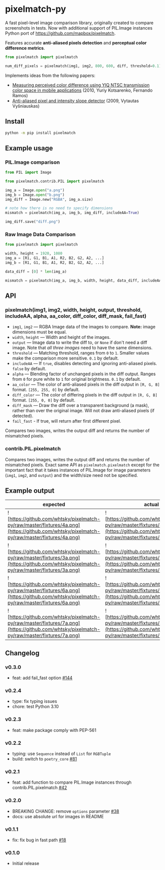# pixelmatch-py

A fast pixel-level image comparison library, originally created to compare screenshots in tests.
Now with additional support of PIL.Image instances
Python port of https://github.com/mapbox/pixelmatch.

Features accurate **anti-aliased pixels detection**
and **perceptual color difference metrics**.

```python
from pixelmatch import pixelmatch

num_diff_pixels = pixelmatch(img1, img2, 800, 600, diff, threshold=0.1)
```

Implements ideas from the following papers:

- [Measuring perceived color difference using YIQ NTSC transmission color space in mobile applications](https://pdfs.semanticscholar.org/cb71/56034b6e427ddc9b5da1a4f5fcb10831c9fd.pdf) (2010, Yuriy Kotsarenko, Fernando Ramos)
- [Anti-aliased pixel and intensity slope detector](https://www.researchgate.net/publication/234126755_Anti-aliased_Pixel_and_Intensity_Slope_Detector) (2009, Vytautas Vyšniauskas)

## Install

```bash
python -m pip install pixelmatch
```

## Example usage

### PIL.Image comparison

```python
from PIL import Image

from pixelmatch.contrib.PIL import pixelmatch

img_a = Image.open("a.png")
img_b = Image.open("b.png")
img_diff = Image.new("RGBA", img_a.size)

# note how there is no need to specify dimensions
mismatch = pixelmatch(img_a, img_b, img_diff, includeAA=True)

img_diff.save("diff.png")
```

### Raw Image Data Comparison

```python
from pixelmatch import pixelmatch

width, height = 1920, 1080
img_a = [R1, G1, B1, A1, R2, B2, G2, A2, ...]
img_b = [R1, G1, B1, A1, R2, B2, G2, A2, ...]

data_diff = [0] * len(img_a)

mismatch = pixelmatch(img_a, img_b, width, height, data_diff, includeAA=True)
```

## API

### pixelmatch(img1, img2, width, height, output, threshold, includeAA, alpha, aa_color, diff_color, diff_mask, fail_fast)

- `img1`, `img2` — RGBA Image data of the images to compare. **Note:** image dimensions must be equal.
- `width`, `height` — Width and height of the images.
- `output` — Image data to write the diff to, or `None` if don't need a diff image. Note that _all three images_ need to have the same dimensions.
- `threshold` — Matching threshold, ranges from `0` to `1`. Smaller values make the comparison more sensitive. `0.1` by default.
- `includeAA` — If `true`, disables detecting and ignoring anti-aliased pixels. `false` by default.
- `alpha` — Blending factor of unchanged pixels in the diff output. Ranges from `0` for pure white to `1` for original brightness. `0.1` by default.
- `aa_color` — The color of anti-aliased pixels in the diff output in `[R, G, B]` format. `[255, 255, 0]` by default.
- `diff_color` — The color of differing pixels in the diff output in `[R, G, B]` format. `[255, 0, 0]` by default.
- `diff_mask` — Draw the diff over a transparent background (a mask), rather than over the original image. Will not draw anti-aliased pixels (if detected).
- `fail_fast` - If true, will return after first different pixel.

Compares two images, writes the output diff and returns the number of mismatched pixels.

### contrib.PIL.pixelmatch

Compares two images, writes the output diff and returns the number of mismatched pixels. Exact same API as `pixelmatch.pixelmatch` except for the important fact that it takes instances of PIL.Image for image parameters (`img1`, `img2`, and `output`) and the width/size need not be specified.

## Example output

| expected                                                                                                                                  | actual                                                                                                                                    | diff                                                                            |
| ----------------------------------------------------------------------------------------------------------------------------------------- | ----------------------------------------------------------------------------------------------------------------------------------------- | ------------------------------------------------------------------------------- |
| ![https://github.com/whtsky/pixelmatch-py/raw/master/fixtures/4a.png](https://github.com/whtsky/pixelmatch-py/raw/master/fixtures/4a.png) | ![https://github.com/whtsky/pixelmatch-py/raw/master/fixtures/4b.png](https://github.com/whtsky/pixelmatch-py/raw/master/fixtures/4b.png) | ![1diff](https://github.com/whtsky/pixelmatch-py/raw/master/fixtures/4diff.png) |
| ![https://github.com/whtsky/pixelmatch-py/raw/master/fixtures/3a.png](https://github.com/whtsky/pixelmatch-py/raw/master/fixtures/3a.png) | ![https://github.com/whtsky/pixelmatch-py/raw/master/fixtures/3b.png](https://github.com/whtsky/pixelmatch-py/raw/master/fixtures/3b.png) | ![1diff](https://github.com/whtsky/pixelmatch-py/raw/master/fixtures/3diff.png) |
| ![https://github.com/whtsky/pixelmatch-py/raw/master/fixtures/6a.png](https://github.com/whtsky/pixelmatch-py/raw/master/fixtures/6a.png) | ![https://github.com/whtsky/pixelmatch-py/raw/master/fixtures/6b.png](https://github.com/whtsky/pixelmatch-py/raw/master/fixtures/6b.png) | ![1diff](https://github.com/whtsky/pixelmatch-py/raw/master/fixtures/6diff.png) |
| ![https://github.com/whtsky/pixelmatch-py/raw/master/fixtures/7a.png](https://github.com/whtsky/pixelmatch-py/raw/master/fixtures/7a.png) | ![https://github.com/whtsky/pixelmatch-py/raw/master/fixtures/7b.png](https://github.com/whtsky/pixelmatch-py/raw/master/fixtures/7b.png) | ![1diff](https://github.com/whtsky/pixelmatch-py/raw/master/fixtures/7diff.png) |

## Changelog

### v0.3.0

- feat: add fail_fast option [#144](https://github.com/whtsky/pixelmatch-py/pull/144)
### v0.2.4
- type: fix typing issues
- chore: test Python 3.10

### v0.2.3

- feat: make package comply with PEP-561

### v0.2.2

- typing: use `Sequence` instead of `List` for `RGBTuple`
- build: switch to `poetry_core` [#81](https://github.com/whtsky/pixelmatch-py/pull/81)

### v0.2.1

- feat: add function to compare PIL.Image instances through contrib.PIL.pixelmatch [#42](https://github.com/whtsky/pixelmatch-py/pull/42)

### v0.2.0

- BREAKING CHANGE: remove `options` parameter [#38](https://github.com/whtsky/pixelmatch-py/pull/38)
- docs: use absolute url for images in README

### v0.1.1

- fix: fix bug in fast path [#18](https://github.com/whtsky/pixelmatch-py/pull/18)

### v0.1.0

- Initial release
